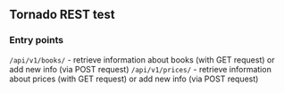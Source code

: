 ## Tornado REST test

### Entry points

`/api/v1/books/` - retrieve information about books (with GET request) or add new info (via POST request)
`/api/v1/prices/` - retrieve information about prices (with GET request) or add new info (via POST request)

